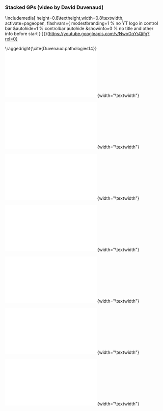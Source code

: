 <!--frame start-->
### Stacked GPs (video by David Duvenaud)

\includemedia[
  height=0.8\textheight,width=0.8\textwidth,
  activate=pageopen,
  flashvars={
    modestbranding=1 % no YT logo in control bar
   &autohide=1       % controlbar autohide
   &showinfo=0       % no title and other info before start
  }
]{}{https://youtube.googleapis.com/v/NwoGqYsQifg?rel=0}

<!--frame end-->
<!--frame start-->
\raggedright{\cite{Duvenaud:pathologies14}}
![image](../../../gplvm/tex/diagrams/duvenaud-pathologies-aistats-2014.pdf){width="\textwidth"}

<!--frame end-->
<!--frame start-->
![image](../../../gplvm/tex/diagrams/duvenaud-pathologies-aistats-2014.pdf){width="\textwidth"}

<!--frame end-->
<!--frame start-->
![image](../../../gplvm/tex/diagrams/duvenaud-pathologies-aistats-2014.pdf){width="\textwidth"}

<!--frame end-->
<!--frame start-->
![image](../../../gplvm/tex/diagrams/duvenaud-pathologies-aistats-2014.pdf){width="\textwidth"}

<!--frame end-->
<!--frame start-->
![image](../../../gplvm/tex/diagrams/duvenaud-pathologies-aistats-2014.pdf){width="\textwidth"}

<!--frame end-->
<!--frame start-->
![image](../../../gplvm/tex/diagrams/duvenaud-pathologies-aistats-2014.pdf){width="\textwidth"}

<!--frame end-->
<!--frame start-->
![image](../../../gplvm/tex/diagrams/duvenaud-pathologies-aistats-2014.pdf){width="\textwidth"}

<!--frame end-->

